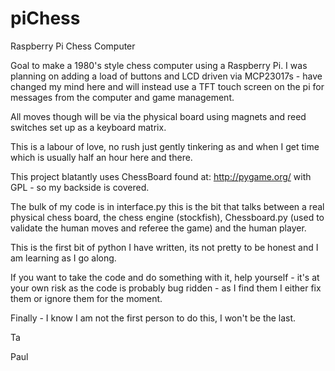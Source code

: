 # piChess
Raspberry Pi Chess Computer

Goal to make a 1980's style chess computer using a Raspberry Pi. I was planning on adding a load of buttons and LCD driven via MCP23017s - have changed my mind here and will instead use a TFT touch screen on the pi for messages from the computer and game management.

All moves though will be via the physical board using magnets and reed switches set up as a keyboard matrix.

This is a labour of love, no rush just gently tinkering as and when I get time which is usually half an hour here and there.

This project blatantly uses ChessBoard found at: http://pygame.org/   with GPL - so my backside is covered.

The bulk of my code is in interface.py this is the bit that talks between a real physical chess board, the chess engine (stockfish), Chessboard.py (used to validate the human moves and referee the game) and the human player.

This is the first bit of python I have written, its not pretty to be honest and I am learning as I go along.

If you want to take the code and do something with it, help yourself - it's at your own risk as the code is probably bug ridden - as I find them I either fix them or ignore them for the moment.

Finally - I know I am not the first person to do this, I won't be the last. 

Ta 

Paul
